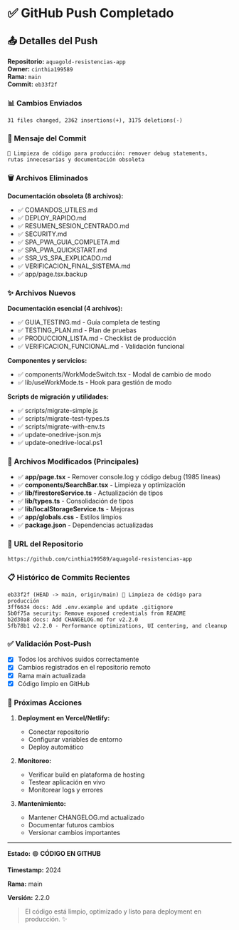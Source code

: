 # ✅ GitHub Push Completado

## 📤 Detalles del Push

**Repositorio:** `aquagold-resistencias-app`  
**Owner:** `cinthia199589`  
**Rama:** `main`  
**Commit:** `eb33f2f`

### 📊 Cambios Enviados

```
31 files changed, 2362 insertions(+), 3175 deletions(-)
```

### 📝 Mensaje del Commit

```
🧹 Limpieza de código para producción: remover debug statements, 
rutas innecesarias y documentación obsoleta
```

### 🗑️ Archivos Eliminados

**Documentación obsoleta (8 archivos):**
- ✅ COMANDOS_UTILES.md
- ✅ DEPLOY_RAPIDO.md
- ✅ RESUMEN_SESION_CENTRADO.md
- ✅ SECURITY.md
- ✅ SPA_PWA_GUIA_COMPLETA.md
- ✅ SPA_PWA_QUICKSTART.md
- ✅ SSR_VS_SPA_EXPLICADO.md
- ✅ VERIFICACION_FINAL_SISTEMA.md
- ✅ app/page.tsx.backup

### ✨ Archivos Nuevos

**Documentación esencial (4 archivos):**
- ✅ GUIA_TESTING.md - Guía completa de testing
- ✅ TESTING_PLAN.md - Plan de pruebas
- ✅ PRODUCCION_LISTA.md - Checklist de producción
- ✅ VERIFICACION_FUNCIONAL.md - Validación funcional

**Componentes y servicios:**
- ✅ components/WorkModeSwitch.tsx - Modal de cambio de modo
- ✅ lib/useWorkMode.ts - Hook para gestión de modo

**Scripts de migración y utilidades:**
- ✅ scripts/migrate-simple.js
- ✅ scripts/migrate-test-types.ts
- ✅ scripts/migrate-with-env.ts
- ✅ update-onedrive-json.mjs
- ✅ update-onedrive-local.ps1

### 📝 Archivos Modificados (Principales)

- ✅ **app/page.tsx** - Remover console.log y código debug (1985 líneas)
- ✅ **components/SearchBar.tsx** - Limpieza y optimización
- ✅ **lib/firestoreService.ts** - Actualización de tipos
- ✅ **lib/types.ts** - Consolidación de tipos
- ✅ **lib/localStorageService.ts** - Mejoras
- ✅ **app/globals.css** - Estilos limpios
- ✅ **package.json** - Dependencias actualizadas

### 🔗 URL del Repositorio

```
https://github.com/cinthia199589/aquagold-resistencias-app
```

### 📋 Histórico de Commits Recientes

```
eb33f2f (HEAD -> main, origin/main) 🧹 Limpieza de código para producción
3ff6634 docs: Add .env.example and update .gitignore
5b0f75a security: Remove exposed credentials from README
b2d30a8 docs: Add CHANGELOG.md for v2.2.0
5fb78b1 v2.2.0 - Performance optimizations, UI centering, and cleanup
```

### ✅ Validación Post-Push

- [x] Todos los archivos suidos correctamente
- [x] Cambios registrados en el repositorio remoto
- [x] Rama main actualizada
- [x] Código limpio en GitHub

### 🚀 Próximas Acciones

1. **Deployment en Vercel/Netlify:**
   - Conectar repositorio
   - Configurar variables de entorno
   - Deploy automático

2. **Monitoreo:**
   - Verificar build en plataforma de hosting
   - Testear aplicación en vivo
   - Monitorear logs y errores

3. **Mantenimiento:**
   - Mantener CHANGELOG.md actualizado
   - Documentar futuros cambios
   - Versionar cambios importantes

---

**Estado:** 🟢 **CÓDIGO EN GITHUB**

**Timestamp:** 2024

**Rama:** main

**Versión:** 2.2.0

> El código está limpio, optimizado y listo para deployment en producción. ✨
